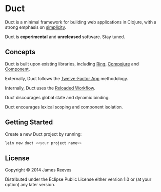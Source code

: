 # Duct

Duct is a minimal framework for building web applications in Clojure,
with a strong emphasis on [simplicity][].

Duct is **experimental** and **unreleased** software. Stay tuned.

[simplicity]: http://www.infoq.com/presentations/Simple-Made-Easy


## Concepts

Duct is built upon existing libraries, including [Ring][],
[Compojure][] and [Component][].

Externally, Duct follows the [Twelve-Factor App][] methodology.

Internally, Duct uses the [Reloaded Workflow][].

Duct discourages global state and dynamic binding.

Duct encourages lexical scoping and component isolation.

[Ring]: https://github.com/ring-clojure/ring
[Compojure]: https://github.com/weavejester/compojure
[Component]: https://github.com/stuartsierra/component
[Twelve-Factor App]: http://12factor.net/
[Reloaded Workflow]: http://thinkrelevance.com/blog/2013/06/04/clojure-workflow-reloaded


## Getting Started

Create a new Duct project by running:

```sh
lein new duct <<your project name>>
```


## License

Copyright © 2014 James Reeves

Distributed under the Eclipse Public License either version 1.0 or (at
your option) any later version.
